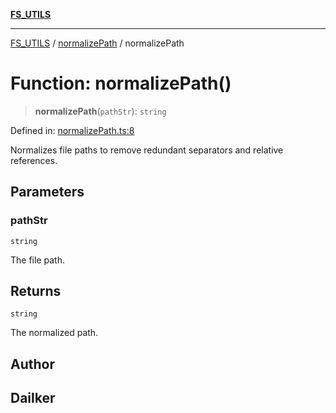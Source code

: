 [**FS_UTILS**](../../README.md)

***

[FS_UTILS](../../README.md) / [normalizePath](../README.md) / normalizePath

# Function: normalizePath()

> **normalizePath**(`pathStr`): `string`

Defined in: [normalizePath.ts:8](https://github.com/dailker/everyutil-js/blob/7799f3f003cb23f425be3f1c83c38483e2648188/src/fs/normalizePath.ts#L8)

Normalizes file paths to remove redundant separators and relative references.

## Parameters

### pathStr

`string`

The file path.

## Returns

`string`

The normalized path.

## Author

## Dailker
